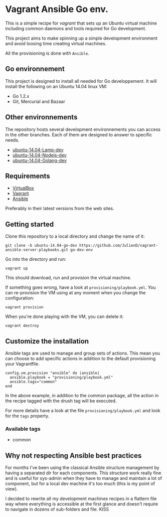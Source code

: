 # Vagrant Ansible Go env.

This is a simple recipe for *vagrant* that sets up an Ubuntu virtual machine including common daemons and tools required for Go development.

This project aims to make spinning up a simple development environment and avoid loosing time creating virtual machines.

All the provisioning is done with `Ansible`.

## Go environnement

This project is designed to install all needed for Go developpement.
It will install the following on an Ubuntu 14.04 linux VM:

- Go 1.2.x
- Git, Mercurial and Bazaar

## Other environnements

The repository hosts several development environnements you can access in the other branches. Each of them are designed to answer to specific needs.

- [ubuntu-14.04-Lamp-dev](https://github.com/JulienD/vagrant-ansible-server-playbooks/tree/ubuntu-14.04-lamp-dev)
- [ubuntu-14.04-Nodejs-dev](https://github.com/JulienD/vagrant-ansible-server-playbooks/tree/ubuntu-14.04-nodejs-dev)
- [ubuntu-14.04-Golang-dev](https://github.com/JulienD/vagrant-ansible-server-playbooks/tree/ubuntu-14.04-go-dev)

## Requirements

- [VirtualBox](https://www.virtualbox.org/)
- [Vagrant](http://www.vagrantup.com/)
- [Ansible](http://docs.ansible.com/intro_installation.html#getting-ansible)

Preferably in their latest versions from the web sites.

## Getting started

Clone this repository to a local directory and change the name of it:

    git clone -b ubuntu-14.04-go-dev https://github.com/JulienD/vagrant-ansible-server-playbooks.git go-dev-env

Go into the directory and run:

    vagrant up

This should download, run and provision the virtual machine.

If something goes wrong, have a look at `provisioning/playbook.yml`. You can re-provision the VM using at any moment when you change the configuration:

    vagrant provision

When you're done playing with the VM, you can delete it:

    vagrant destroy

## Customize the installation

Ansible tags are used to manage and group sets of actions. This mean you can choose to add specific actions in addition to the default provisioning your Vagrantfile.

    config.vm.provision "ansible" do |ansible|
      ansible.playbook = "provisioning/playbook.yml"
      ansible.tags="common"
    end

In the above example, in addition to the common package, all the action in the recipe tagged with the drush tag will be executed.

For more details have a look at the file `provisioning/playbook.yml` and look for the `tags` property.

### Available tags

- common

## Why not respecting Ansible best practices

For months I've been using the classical Ansible structure management by having a separated dir for each components. This structure work really fine and is useful for sys-admin when they have to manage and maintain a lot of component, but for a local dev machine it's too much (this is my point of view).

I decided to rewrite all my development machines recipes in a flattern file way where everything is accessible at the first glance and doesn't require to navigate in dozens of sub-folders and file. KISS
